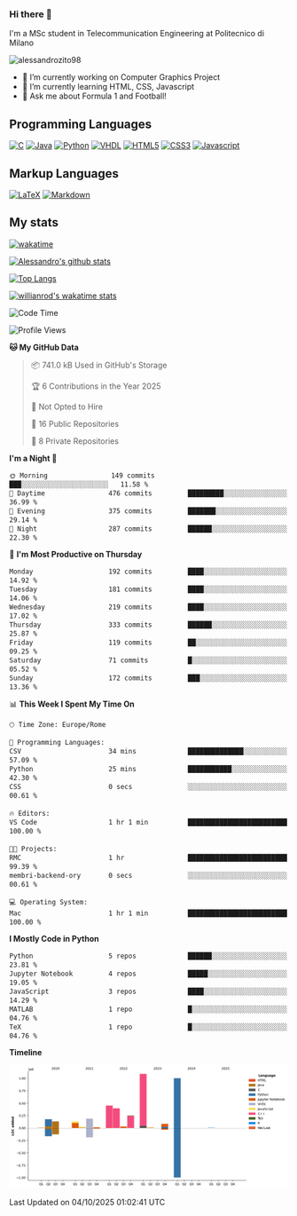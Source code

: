### Hi there 👋

I'm a MSc student in Telecommunication Engineering at Politecnico di Milano

<p align="left"> <img src="https://komarev.com/ghpvc/?username=alessandrozito98&label=Profile%20views&color=129e00&style=plastic" alt="alessandrozito98" /> </p>


<!--
**alessandrozito98/alessandrozito98** is a ✨ _special_ ✨ repository because its `README.md` (this file) appears on your GitHub profile.
-->

- 🔭 I’m currently working on Computer Graphics Project
- 🌱 I’m currently learning HTML, CSS, Javascript
- 💬 Ask me about Formula 1 and Football!




## Programming Languages

[![C](https://img.shields.io/badge/c%20-%2300599C.svg?&style=for-the-badge&logo=c&logoColor=white)](<https://en.wikipedia.org/wiki/C_(programming_language)>)
[![Java](https://img.shields.io/badge/java-%23ED8B00.svg?&style=for-the-badge&logo=java&logoColor=white)](https://www.java.com/)
[![Python](https://img.shields.io/badge/python%20-%2314354C.svg?&style=for-the-badge&logo=python&logoColor=white)](https://www.python.org/)
[![VHDL](https://img.shields.io/badge/-VHDL-lightgrey?style=for-the-badge&logo=xilinx&logoColor=red)](https://en.wikipedia.org/wiki/VHDL)
[![HTML5](https://img.shields.io/badge/html5%20-%23E34F26.svg?&style=for-the-badge&logo=html5&logoColor=white)](https://en.wikipedia.org/wiki/HTML5)
[![CSS3](https://img.shields.io/badge/css3%20-%231572B6.svg?&style=for-the-badge&logo=css3&logoColor=white)](https://en.wikipedia.org/wiki/CSS)
[![Javascript](https://img.shields.io/badge/javascript%20-%23323330.svg?&style=for-the-badge&logo=javascript&logoColor=%23F7DF1)](https://en.wikipedia.org/wiki/JavaScript)

## Markup Languages

[![LaTeX](https://img.shields.io/badge/latex%20-%23008080.svg?&style=for-the-badge&logo=latex&logoColor=white)](https://en.wikipedia.org/wiki/LaTeX)
[![Markdown](https://img.shields.io/badge/markdown-%23000000.svg?&style=for-the-badge&logo=markdown&logoColor=white)](https://en.wikipedia.org/wiki/Markdown)


## My stats

[![wakatime](https://wakatime.com/badge/user/6602f0ab-f5f4-418b-b2fb-1fa267f6c557.svg)](https://wakatime.com/@6602f0ab-f5f4-418b-b2fb-1fa267f6c557)


[![Alessandro's github stats](https://github-readme-stats.vercel.app/api?username=alessandrozito98&count_private=true&show_icons=true&theme=radical)](https://github.com/anuraghazra/github-readme-stats)


[![Top Langs](https://github-readme-stats.vercel.app/api/top-langs/?username=alessandrozito98&langs_count=10&layout=compact)](https://github.com/anuraghazra/github-readme-stats)


[![willianrod's wakatime stats](https://github-readme-stats.vercel.app/api/wakatime?username=alessandrozito98&layout=compact&v=2)](https://github.com/anuraghazra/github-readme-stats) 



<!--START_SECTION:waka-->
![Code Time](http://img.shields.io/badge/Code%20Time-160%20hrs%2031%20mins-blue)

![Profile Views](http://img.shields.io/badge/Profile%20Views-1-blue)

**🐱 My GitHub Data** 

> 📦 741.0 kB Used in GitHub's Storage 
 > 
> 🏆 6 Contributions in the Year 2025
 > 
> 🚫 Not Opted to Hire
 > 
> 📜 16 Public Repositories 
 > 
> 🔑 8 Private Repositories 
 > 
**I'm a Night 🦉** 

```text
🌞 Morning                149 commits         ███░░░░░░░░░░░░░░░░░░░░░░   11.58 % 
🌆 Daytime                476 commits         █████████░░░░░░░░░░░░░░░░   36.99 % 
🌃 Evening                375 commits         ███████░░░░░░░░░░░░░░░░░░   29.14 % 
🌙 Night                  287 commits         ██████░░░░░░░░░░░░░░░░░░░   22.30 % 
```
📅 **I'm Most Productive on Thursday** 

```text
Monday                   192 commits         ████░░░░░░░░░░░░░░░░░░░░░   14.92 % 
Tuesday                  181 commits         ████░░░░░░░░░░░░░░░░░░░░░   14.06 % 
Wednesday                219 commits         ████░░░░░░░░░░░░░░░░░░░░░   17.02 % 
Thursday                 333 commits         ██████░░░░░░░░░░░░░░░░░░░   25.87 % 
Friday                   119 commits         ██░░░░░░░░░░░░░░░░░░░░░░░   09.25 % 
Saturday                 71 commits          █░░░░░░░░░░░░░░░░░░░░░░░░   05.52 % 
Sunday                   172 commits         ███░░░░░░░░░░░░░░░░░░░░░░   13.36 % 
```


📊 **This Week I Spent My Time On** 

```text
🕑︎ Time Zone: Europe/Rome

💬 Programming Languages: 
CSV                      34 mins             ██████████████░░░░░░░░░░░   57.09 % 
Python                   25 mins             ███████████░░░░░░░░░░░░░░   42.30 % 
CSS                      0 secs              ░░░░░░░░░░░░░░░░░░░░░░░░░   00.61 % 

🔥 Editors: 
VS Code                  1 hr 1 min          █████████████████████████   100.00 % 

🐱‍💻 Projects: 
RMC                      1 hr                █████████████████████████   99.39 % 
membri-backend-ory       0 secs              ░░░░░░░░░░░░░░░░░░░░░░░░░   00.61 % 

💻 Operating System: 
Mac                      1 hr 1 min          █████████████████████████   100.00 % 
```

**I Mostly Code in Python** 

```text
Python                   5 repos             ██████░░░░░░░░░░░░░░░░░░░   23.81 % 
Jupyter Notebook         4 repos             █████░░░░░░░░░░░░░░░░░░░░   19.05 % 
JavaScript               3 repos             ████░░░░░░░░░░░░░░░░░░░░░   14.29 % 
MATLAB                   1 repo              █░░░░░░░░░░░░░░░░░░░░░░░░   04.76 % 
TeX                      1 repo              █░░░░░░░░░░░░░░░░░░░░░░░░   04.76 % 
```



**Timeline**

![Lines of Code chart](https://raw.githubusercontent.com/alessandrozito98/alessandrozito98/master/assets/bar_graph.png)


 Last Updated on 04/10/2025 01:02:41 UTC
<!--END_SECTION:waka-->
